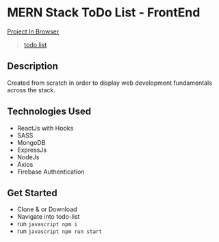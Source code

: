 # MERN Stack ToDo List - FrontEnd

[Project In Browser](https://imgur.com/a/xCDDWUm)

<blockquote class="imgur-embed-pub" lang="en" data-id="a/xCDDWUm"><a href="//imgur.com/a/xCDDWUm">todo list</a></blockquote>

## Description

Created from scratch in order to display web development fundamentals across the stack.

## Technologies Used

- ReactJs with Hooks
- SASS
- MongoDB
- ExpressJs
- NodeJs
- Axios
- Firebase Authentication

## Get Started

- Clone & or Download
- Navigate into todo-list
- run `javascript npm i`
- run `javascript npm run start`
